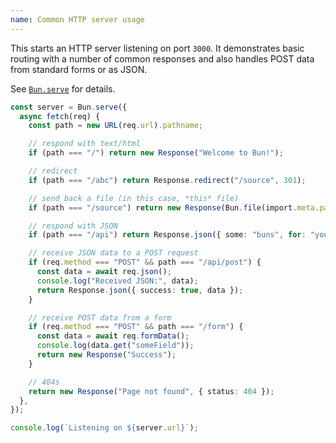 ```yaml
---
name: Common HTTP server usage
---
```


This starts an HTTP server listening on port `3000`. It demonstrates basic routing with a number of common responses and also handles POST data from standard forms or as JSON.

See [`Bun.serve`](https://bun.sh/docs/api/http) for details.

```ts
const server = Bun.serve({
  async fetch(req) {
    const path = new URL(req.url).pathname;

    // respond with text/html
    if (path === "/") return new Response("Welcome to Bun!");

    // redirect
    if (path === "/abc") return Response.redirect("/source", 301);

    // send back a file (in this case, *this* file)
    if (path === "/source") return new Response(Bun.file(import.meta.path));

    // respond with JSON
    if (path === "/api") return Response.json({ some: "buns", for: "you" });

    // receive JSON data to a POST request
    if (req.method === "POST" && path === "/api/post") {
      const data = await req.json();
      console.log("Received JSON:", data);
      return Response.json({ success: true, data });
    }

    // receive POST data from a form
    if (req.method === "POST" && path === "/form") {
      const data = await req.formData();
      console.log(data.get("someField"));
      return new Response("Success");
    }

    // 404s
    return new Response("Page not found", { status: 404 });
  },
});

console.log(`Listening on ${server.url}`);
```
